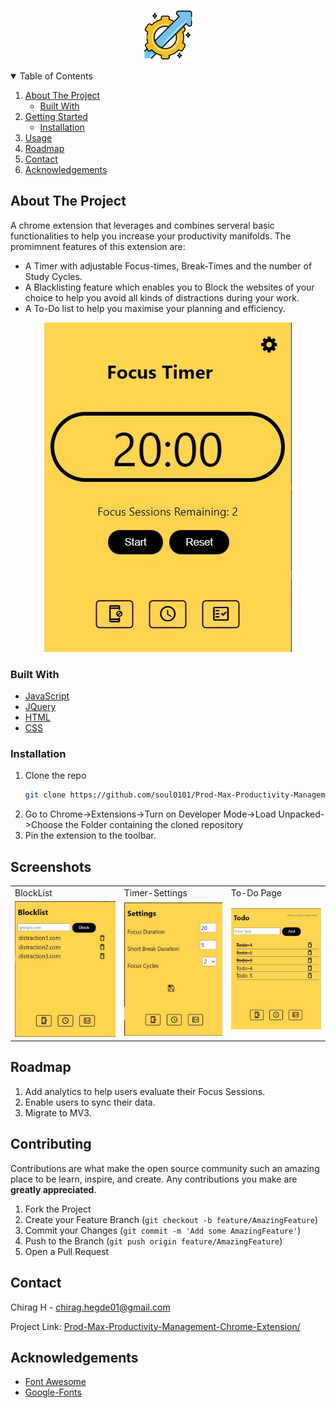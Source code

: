 <p align="center">
  <a href="https://github.com/soul0101/Prod-Max-Productivity-Management-Chrome-Extension/">
    <img src="https://github.com/soul0101/Prod-Max-Productivity-Management-Chrome-Extension/raw/main/assets/productivity.png" alt="Logo" width="80" height="80">
  </a>
</p>

<!-- TABLE OF CONTENTS -->
<details open="open">
  <summary>Table of Contents</summary>
  <ol>
    <li>
      <a href="#about-the-project">About The Project</a>
      <ul>
        <li><a href="#built-with">Built With</a></li>
      </ul>
    </li>
    <li>
      <a href="#getting-started">Getting Started</a>
      <ul>
        <li><a href="#installation">Installation</a></li>
      </ul>
    </li>
    <li><a href="#usage">Usage</a></li>
    <li><a href="#roadmap">Roadmap</a></li>
    <li><a href="#contact">Contact</a></li>
    <li><a href="#acknowledgements">Acknowledgements</a></li>
  </ol>
</details>



<!-- ABOUT THE PROJECT -->
## About The Project
A chrome extension that leverages and combines serveral basic functionalities to help you increase your productivity manifolds. 
The promimnent features of this extension are:
* A Timer with adjustable Focus-times, Break-Times and the number of Study Cycles.
* A Blacklisting feature which enables you to Block the websites of your choice to help you avoid all kinds of distractions during your work.
* A To-Do list to help you maximise your planning and efficiency.


<p align="center">
  <img src="https://raw.githubusercontent.com/soul0101/Prod-Max-Productivity-Management-Chrome-Extension/main/screens/timer.jpg" />
</p>


### Built With

* [JavaScript](https://developer.mozilla.org/en-US/docs/Learn/Getting_started_with_the_web/JavaScript_basics)
* [JQuery](https://jquery.com)
* [HTML]()
* [CSS]()

### Installation

1. Clone the repo
   ```sh
   git clone https://github.com/soul0101/Prod-Max-Productivity-Management-Chrome-Extension/
   ```
2. Go to Chrome->Extensions->Turn on Developer Mode->Load Unpacked->Choose the Folder containing the cloned repository
3. Pin the extension to the toolbar.



<!-- USAGE EXAMPLES -->
## Screenshots
<table>
  <tr>
    <td>BlockList</td>
     <td>Timer-Settings</td>
     <td>To-Do Page</td>
  </tr>
  <tr>
    <td><img src="https://github.com/soul0101/Prod-Max-Productivity-Management-Chrome-Extension/raw/main/screens/blocklist.jpg" width=330></td>
    <td><img src="https://github.com/soul0101/Prod-Max-Productivity-Management-Chrome-Extension/raw/main/screens/settings.jpg" width=330></td>
    <td><img src="https://github.com/soul0101/Prod-Max-Productivity-Management-Chrome-Extension/raw/main/screens/todo.jpg" width=330></td>
  </tr>
</table>


<!-- ROADMAP -->
## Roadmap
1) Add analytics to help users evaluate their Focus Sessions.
2) Enable users to sync their data.
3) Migrate to MV3.


<!-- CONTRIBUTING -->
## Contributing

Contributions are what make the open source community such an amazing place to be learn, inspire, and create. Any contributions you make are **greatly appreciated**.

1. Fork the Project
2. Create your Feature Branch (`git checkout -b feature/AmazingFeature`)
3. Commit your Changes (`git commit -m 'Add some AmazingFeature'`)
4. Push to the Branch (`git push origin feature/AmazingFeature`)
5. Open a Pull Request

<!-- CONTACT -->
## Contact

Chirag H - chirag.hegde01@gmail.com

Project Link: [Prod-Max-Productivity-Management-Chrome-Extension/](https://github.com/soul0101/Prod-Max-Productivity-Management-Chrome-Extension/)



<!-- ACKNOWLEDGEMENTS -->
## Acknowledgements

* [Font Awesome](https://fontawesome.com)
* [Google-Fonts](https://fonts.google.com)
